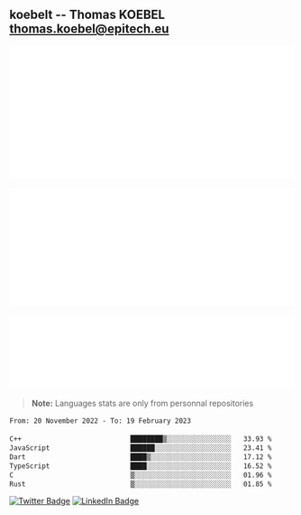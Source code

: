 ## koebelt -- Thomas KOEBEL <thomas.koebel@epitech.eu>

<!-- On github since 2018-->


![Metrics](/metrics.classic.svg)



<!--![Metrics](/metrics.plugin.introduction.repository.svg)-->
![Metrics](/metrics.plugin.isocalendar.svg)



![Metrics](/metrics.plugin.languages.svg)

> **Note:** Languages stats are only from personnal repositories

<!--START_SECTION:waka-->

```text
From: 20 November 2022 - To: 19 February 2023

C++                           ████████▒░░░░░░░░░░░░░░░░   33.93 %
JavaScript                    ██████░░░░░░░░░░░░░░░░░░░   23.41 %
Dart                          ████▒░░░░░░░░░░░░░░░░░░░░   17.12 %
TypeScript                    ████░░░░░░░░░░░░░░░░░░░░░   16.52 %
C                             ▒░░░░░░░░░░░░░░░░░░░░░░░░   01.96 %
Rust                          ▒░░░░░░░░░░░░░░░░░░░░░░░░   01.85 %
```

<!--END_SECTION:waka-->

[![Twitter Badge](https://img.shields.io/badge/Twitter-Profile-informational?style=flat&logo=twitter&logoColor=white&color=1CA2F1)](https://twitter.com/jesuis_roux)
[![LinkedIn Badge](https://img.shields.io/badge/LinkedIn-Profile-informational?style=flat&logo=linkedin&logoColor=white&color=0D76A8)](https://www.linkedin.com/in/koebelt/)
